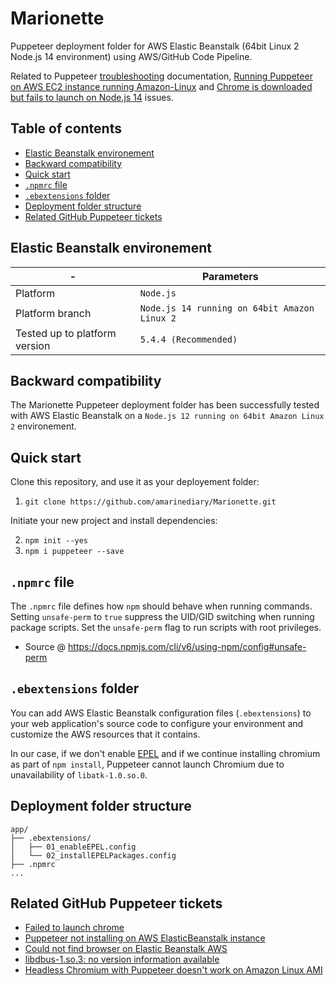 # Marionette
Puppeteer deployment folder for AWS Elastic Beanstalk (64bit Linux 2 Node.js 14 environment) using AWS/GitHub Code Pipeline.

Related to Puppeteer [troubleshooting](https://github.com/puppeteer/puppeteer/blob/main/docs/troubleshooting.md) documentation, [Running Puppeteer on AWS EC2 instance running Amazon-Linux](https://github.com/puppeteer/puppeteer/blob/main/docs/troubleshooting.md#running-puppeteer-on-aws-ec2-instance-running-amazon-linux) and [Chrome is downloaded but fails to launch on Node.js 14](https://github.com/puppeteer/puppeteer/blob/main/docs/troubleshooting.md#chrome-is-downloaded-but-fails-to-launch-on-nodejs-14) issues.

## Table of contents
- [Elastic Beanstalk environement](https://github.com/amarinediary/Marionette#elastic-beanstalk-environement)
- [Backward compatibility](https://github.com/amarinediary/Marionette#backward-compatibility)
- [Quick start](https://github.com/amarinediary/Marionette#quick-start)
- [`.npmrc` file](https://github.com/amarinediary/Marionette#npmrc-file)
- [`.ebextensions` folder](https://github.com/amarinediary/Marionette#ebextensions-folder)
- [Deployment folder structure](https://github.com/amarinediary/Marionette#deployment-folder-structure)
- [Related GitHub Puppeteer tickets](https://github.com/amarinediary/Marionette#related-github-puppeteer-tickets)

## Elastic Beanstalk environement
|-|Parameters|
|-|-|
|Platform|`Node.js`|
|Platform branch|`Node.js 14 running on 64bit Amazon Linux 2`|
|Tested up to platform version|`5.4.4 (Recommended)`|

## Backward compatibility
The Marionette Puppeteer deployment folder has been successfully tested with AWS Elastic Beanstalk on a `Node.js 12 running on 64bit Amazon Linux 2` environement.

## Quick start
Clone this repository, and use it as your deployement folder:

1. `git clone https://github.com/amarinediary/Marionette.git`

Initiate your new project and install dependencies:

2. `npm init --yes`
3. `npm i puppeteer --save`

## `.npmrc` file
The `.npmrc` file defines how `npm` should behave when running commands. Setting `unsafe-perm` to `true` suppress the UID/GID switching when running package scripts. Set the `unsafe-perm` flag to run scripts with root privileges.
- Source @ https://docs.npmjs.com/cli/v6/using-npm/config#unsafe-perm

## `.ebextensions` folder
You can add AWS Elastic Beanstalk configuration files (`.ebextensions`) to your web application's source code to configure your environment and customize the AWS resources that it contains.

In our case, if we don't enable [EPEL](https://fedoraproject.org/wiki/EPEL#What_is_Extra_Packages_for_Enterprise_Linux_.28or_EPEL.29.3F) and if we continue installing chromium as part of `npm install`, Puppeteer cannot launch Chromium due to unavailability of `libatk-1.0.so.0`.

## Deployment folder structure
```
app/
├── .ebextensions/
│   ├── 01_enableEPEL.config
│   └── 02_installEPELPackages.config
├── .npmrc
...
```

## Related GitHub Puppeteer tickets
- [Failed to launch chrome](https://github.com/puppeteer/puppeteer/issues/807)
- [Puppeteer not installing on AWS ElasticBeanstalk instance](https://github.com/puppeteer/puppeteer/issues/685)
- [Could not find browser on Elastic Beanstalk AWS](https://github.com/puppeteer/puppeteer/issues/6920)
- [libdbus-1.so.3: no version information available](https://github.com/puppeteer/puppeteer/issues/5379)
- [Headless Chromium with Puppeteer doesn't work on Amazon Linux AMI](https://github.com/puppeteer/puppeteer/issues/765)
